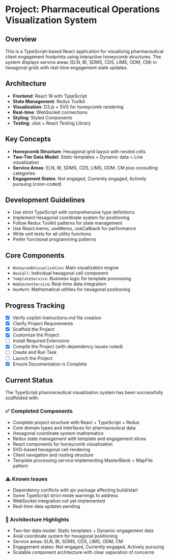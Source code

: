 <!-- TypeScript Pharmaceutical Visualization System Instructions -->

# Project: Pharmaceutical Operations Visualization System

## Overview
This is a TypeScript-based React application for visualizing pharmaceutical client engagement footprints using interactive honeycomb structures. The system displays service areas (ELN, BI, SDMS, CDS, LIMS, ODM, CM) in hexagonal grids with real-time engagement state updates.

## Architecture
- **Frontend**: React 18 with TypeScript
- **State Management**: Redux Toolkit
- **Visualization**: D3.js + SVG for honeycomb rendering
- **Real-time**: WebSocket connections
- **Styling**: Styled Components
- **Testing**: Jest + React Testing Library

## Key Concepts
- **Honeycomb Structure**: Hexagonal grid layout with nested cells
- **Two-Tier Data Model**: Static templates + Dynamic data = Live visualization
- **Service Areas**: ELN, BI, SDMS, CDS, LIMS, ODM, CM plus consulting categories
- **Engagement States**: Not engaged, Currently engaged, Actively pursuing (color-coded)

## Development Guidelines
- Use strict TypeScript with comprehensive type definitions
- Implement hexagonal coordinate system for positioning
- Follow Redux Toolkit patterns for state management
- Use React.memo, useMemo, useCallback for performance
- Write unit tests for all utility functions
- Prefer functional programming patterns

## Core Components
- `HoneycombVisualization`: Main visualization engine
- `HexCell`: Individual hexagonal cell component
- `TemplateService`: Business logic for template processing
- `WebSocketService`: Real-time data integration
- `HexMath`: Mathematical utilities for hexagonal positioning

## Progress Tracking
- [x] Verify copilot-instructions.md file creation
- [x] Clarify Project Requirements 
- [x] Scaffold the Project
- [x] Customize the Project
- [ ] Install Required Extensions
- [x] Compile the Project (with dependency issues noted)
- [ ] Create and Run Task
- [ ] Launch the Project
- [x] Ensure Documentation is Complete

## Current Status
The TypeScript pharmaceutical visualization system has been successfully scaffolded with:

### ✅ Completed Components
- Complete project structure with React + TypeScript + Redux
- Core domain types and interfaces for pharmaceutical data
- Hexagonal coordinate system mathematics
- Redux state management with template and engagement slices
- React components for honeycomb visualization
- SVG-based hexagonal cell rendering
- Client navigation and routing structure
- Template processing service implementing MasterBlank + MapFile pattern

### ⚠️ Known Issues
- Dependency conflicts with ajv package affecting build/start
- Some TypeScript strict mode warnings to address
- WebSocket integration not yet implemented
- Real-time data updates pending

### 🎯 Architecture Highlights
- Two-tier data model: Static templates + Dynamic engagement data
- Axial coordinate system for hexagonal positioning
- Service areas: ELN, BI, SDMS, CDS, LIMS, ODM, CM
- Engagement states: Not engaged, Currently engaged, Actively pursuing
- Scalable component architecture with clear separation of concerns
